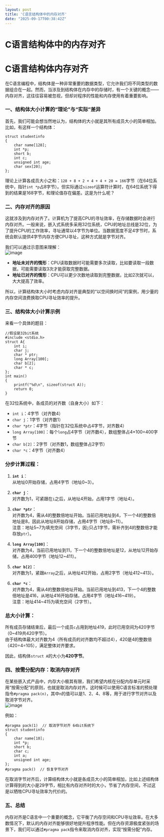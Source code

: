 ```yaml
---
layout: post
title: 'C语言结构体中的内存对齐'
date: "2025-09-17T00:38:42Z"
---
```

C语言结构体中的内存对齐
============

C语言结构体内存对齐
==========

在C语言编程中，结构体是一种非常重要的数据类型，它允许我们将不同类型的数据组合在一起。然而，当涉及到结构体在内存中的存储时，有一个关键的概念——内存对齐，这往往容易被忽视，但却对程序的性能和内存使用有着重要影响。

### 一、结构体大小计算的“理论”与“实际”差异

首先，我们可能会想当然地认为，结构体的大小就是其所有成员大小的简单相加。比如，有这样一个结构体：

    struct studentinfo
    {
        char name[128];
        int *p;
        short b;
        int c;
        unsigned int age;
        char sex[20];
    };
    

理论上计算各成员大小之和：`128 + 8 + 2 + 4 + 4 + 20 = 166`字节（在64位系统中，指针`int *p`占8字节）。但实际通过`sizeof`运算符计算时，在64位系统下得到的结果是168字节，和理论值存在偏差。这是为什么呢？

### 二、内存对齐的原因

这就涉及到内存对齐了。计算机为了提高CPU的寻址效率，在存储数据时会进行内存对齐。一般来说，嵌入式系统多采用32位系统，CPU的地址总线是32位，为了提升CPU的工作效率，寻址通常以4字节为单位。当数据宽度不足4字节时，系统会默认提供4字节内存方便CPU寻址，这种方式就是字节对齐。

我们可以通过示意图来理解：  
![image](https://img2024.cnblogs.com/blog/3701812/202509/3701812-20250916224414480-667611189.png)

*   **地址未对齐的情形**：CPU读取数据时可能需要多次读取，比如要读取一段数据，可能需要读取3次才能获取完整数据。
*   **地址已对齐的情形**：CPU可以更少次数地读取到完整数据，比如2次就可以，大大提高了效率。

所以，计算结构体大小时考虑内存对齐是典型的“以空间换时间”的案例，用少量的内存空间浪费换取CPU寻址效率的提升。

### 三、结构体大小计算示例

来看一个具体的题目：

    //假设是32bit系统
    #include <stdio.h>
    struct A{
        int i;
        char j;
        char * ptr;
        long Array[100];
        char b[2];
        char * c;
    };
    int main()
    {
        printf("%d\n", sizeof(struct A));
        return 0;
    }
    

在32位系统中，各成员的对齐数（自身大小）如下：

*   `int i`：4字节（对齐数4）
*   `char j`：1字节（对齐数1）
*   `char *ptr`：4字节（指针在32位系统中占4字节，对齐数4）
*   `long Array[100]`：每个`long`占4字节（对齐数4），数组整体占4×100=400字节
*   `char b[2]`：2字节（对齐数1，数组整体占2字节）
*   `char *c`：4字节（对齐数4）

### 分步计算过程：

1.  **`int i`**：  
    从地址0开始存储，占用4字节（地址0~3）。
    
2.  **`char j`**：  
    对齐数为1，可紧跟在`i`之后，从地址4开始，占用1字节（地址4）。
    
3.  **`char *ptr`**：  
    对齐数为4，需从4的整数倍地址开始。当前已用地址到4，下一个4的整数倍地址是8，因此从地址8开始存储，占用4字节（地址8~11）。  
    注意：地址5~7为填充空间（3字节，因`j`只占1字节，需补齐到4的整数倍才能存放`ptr`）。
    
4.  **`long Array[100]`**：  
    对齐数为4，当前已用地址到11，下一个4的整数倍地址是12，从地址12开始存储，占用400字节（地址12~411）。
    
5.  **`char b[2]`**：  
    对齐数为1，紧跟`Array`之后，从地址412开始，占用2字节（地址412~413）。
    
6.  **`char *c`**：  
    对齐数为4，需从4的整数倍地址开始。当前已用地址到413，下一个4的整数倍地址是416，从地址416开始存储，占用4字节（地址416~419）。  
    注意：地址414~415为填充空间（2字节）。
    

### 总大小计算：

所有成员存储结束后，最后一个成员`c`占用到地址419，此时已用空间为420字节（0~419共420字节）。  
由于结构体最大对齐数为4（所有成员的对齐数均不超过4），420是4的整数倍（420÷4=105），满足整体对齐要求。

因此，结构体`struct A`的大小为**420字节**。

### 四、按需分配内存：取消内存对齐

在某些嵌入式产品中，内存大小极其有限，我们希望内核在分配内存单元时采用“按需分配”的原则，也就是取消内存对齐。这时候可以使用C语言标准的预处理指令`#pragma pack(n)`，其中`n`的值可以是1、2、4、8等，用于进行字节对齐以及取消字节对齐。  
![image](https://img2024.cnblogs.com/blog/3701812/202509/3701812-20250916225058646-1477899426.png)

例如：

    #pragma pack(1)  // 取消字节对齐 64bit系统下
    struct studentinfo
    {
        char name[10];
        int *p;
        short b;
        char c;
        int a;
        unsigned int age;
    };
    #pragma pack()  // 恢复字节对齐
    

在取消字节对齐后，计算结构体大小就是各成员大小的简单相加，比如上述结构体计算得到的大小是29字节，相比有内存对齐时的大小，节省了内存空间，不过这是以牺牲CPU寻址效率为代价的。

### 五、总结

内存对齐是C语言中一个重要的概念，它平衡了内存空间和CPU寻址效率。在大多数情况下，默认的内存对齐能够很好地提升程序性能。但在内存资源极度紧张的场景下，我们可以通过`#pragma pack`指令来取消内存对齐，实现“按需分配”内存。